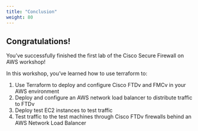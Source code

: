 ```yaml
---
title: "Conclusion"
weight: 80
---
```

## Congratulations!
You’ve successfully finished the first lab of the Cisco Secure Firewall on AWS workshop!

In this workshop, you’ve learned how to use terraform to:

1. Use Terraform to deploy and configure Cisco FTDv and FMCv in your AWS environment
2. Deploy and configure an AWS network load balancer to distribute traffic to FTDv
3. Deploy test EC2 instances to test traffic
4. Test traffic to the test machines through Cisco FTDv firewalls behind an AWS Network Load Balancer